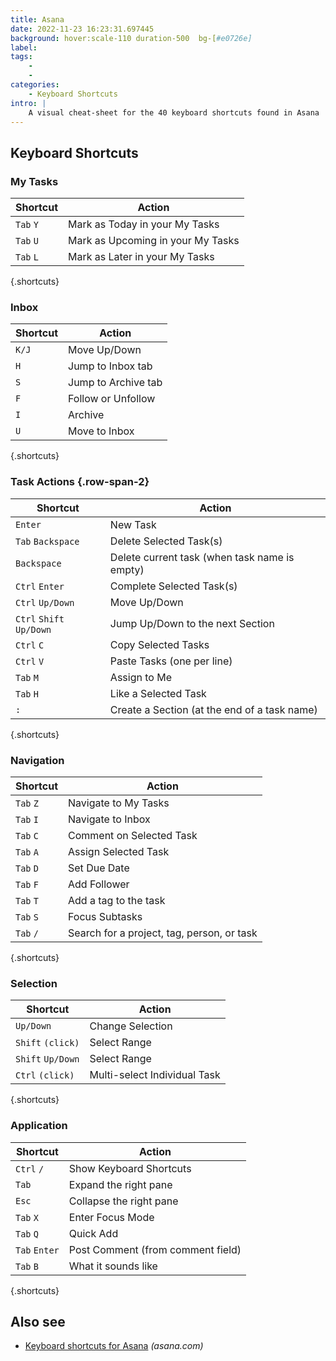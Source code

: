 ```yaml
---
title: Asana
date: 2022-11-23 16:23:31.697445
background: hover:scale-110 duration-500  bg-[#e0726e]
label: 
tags: 
    - 
    - 
categories:
    - Keyboard Shortcuts
intro: |
    A visual cheat-sheet for the 40 keyboard shortcuts found in Asana
---
```




Keyboard Shortcuts
------------------



### My Tasks

Shortcut | Action
---|---
`Tab` `Y`  | Mark as Today in your My Tasks
`Tab` `U`  | Mark as Upcoming in your My Tasks
`Tab` `L`  | Mark as Later in your My Tasks
{.shortcuts}


### Inbox

Shortcut | Action
---|---
`K/J`  | Move Up/Down
`H`  | Jump to Inbox tab
`S`  | Jump to Archive tab
`F`  | Follow or Unfollow
`I`  | Archive
`U`  | Move to Inbox
{.shortcuts}


### Task Actions {.row-span-2} 

Shortcut | Action
---|---
`Enter`  | New Task
`Tab` `Backspace`  | Delete Selected Task(s)
`Backspace`  | Delete current task (when task name is empty)
`Ctrl` `Enter`  | Complete Selected Task(s)
`Ctrl` `Up/Down`  | Move Up/Down
`Ctrl` `Shift` `Up/Down`  | Jump Up/Down to the next Section
`Ctrl` `C`  | Copy Selected Tasks
`Ctrl` `V`  | Paste Tasks (one per line)
`Tab` `M`  | Assign to Me
`Tab` `H`  | Like a Selected Task
`:`  | Create a Section (at the end of a task name)
{.shortcuts}


### Navigation

Shortcut | Action
---|---
`Tab` `Z`  | Navigate to My Tasks
`Tab` `I`  | Navigate to Inbox
`Tab` `C`  | Comment on Selected Task
`Tab` `A`  | Assign Selected Task
`Tab` `D`  | Set Due Date
`Tab` `F`  | Add Follower
`Tab` `T`  | Add a tag to the task
`Tab` `S`  | Focus Subtasks
`Tab` `/`  | Search for a project, tag, person, or task
{.shortcuts}


### Selection

Shortcut | Action
---|---
`Up/Down`  | Change Selection
`Shift` `(click)`  | Select Range
`Shift` `Up/Down`  | Select Range
`Ctrl` `(click)`  | Multi-select Individual Task
{.shortcuts}


### Application

Shortcut | Action
---|---
`Ctrl` `/`  | Show Keyboard Shortcuts
`Tab`  | Expand the right pane
`Esc`  | Collapse the right pane
`Tab` `X`  | Enter Focus Mode
`Tab` `Q`  | Quick Add
`Tab` `Enter`  | Post Comment (from comment field)
`Tab` `B`  | What it sounds like
{.shortcuts}




Also see
--------
- [Keyboard shortcuts for Asana](https://asana.com/guide/help/faq/shortcuts) _(asana.com)_
